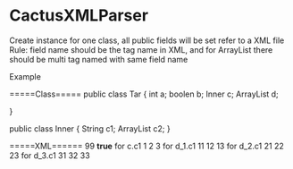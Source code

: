 CactusXMLParser
===============

Create instance for one class, all public fields will be set refer to a XML file
Rule: field name should be the tag name in XML, and for ArrayList there should be multi tag named with same field name

Example

=====Class=====
public class Tar
{
  int a;
  boolen b;
  Inner c;
  ArrayList<Inner> d;

}

public class Inner
{
  String c1;
  ArrayList<Integer> c2;
}

=====XML======
<Configure>
  <a>99</a>
  <b>true</b>
  <c>
    <c1>for c.c1</c1>
    <c2>1</c2>
    <c2>2</c2>
    <c2>3</c2>
  </c>
  <d>
    <c1>for d_1.c1</c1>
    <c2>11</c2>
    <c2>12</c2>
    <c2>13</c2>
  </d>
  <d>
    <c1>for d_2.c1</c1>
    <c2>21</c2>
    <c2>22</c2>
    <c2>23</c2>
  </d>
  <d>
    <c1>for d_3.c1</c1>
    <c2>31</c2>
    <c2>32</c2>
    <c2>33</c2>
  </d>
</Configure>




